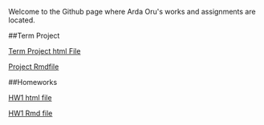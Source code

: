 Welcome to the Github page where Arda Oru's works and assignments are located.

##Term Project

[Term Project html File](https://bu-ie-360.github.io/spring24-ardaoru/Term%20Project/IE360Final.html)

[Project Rmdfile](https://bu-ie-360.github.io/spring24-ardaoru/Term%20Project/IE360Final.rmd)


##Homeworks

[HW1 html file](https://bu-ie-360.github.io/spring24-ardaoru/hw1_360.html)

[HW1 Rmd file](https://bu-ie-360.github.io/spring24-ardaoru/hw1_360.Rmd)



